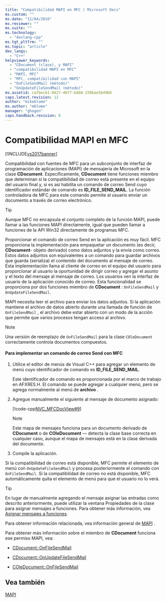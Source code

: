 ```yaml
---
title: "Compatibilidad MAPI en MFC | Microsoft Docs"
ms.custom: ""
ms.date: "11/04/2016"
ms.reviewer: ""
ms.suite: ""
ms.technology: 
  - "devlang-cpp"
ms.tgt_pltfrm: ""
ms.topic: "article"
dev_langs: 
  - "C++"
helpviewer_keywords: 
  - "CDocument (clase), y MAPI"
  - "compatibilidad MAPI en MFC"
  - "MAPI, MFC"
  - "MFC, compatibilidad con MAPI"
  - "OnFileSendMail (método)"
  - "OnUpdateFileSendMail (método)"
ms.assetid: cafbecb1-0427-4077-b4b8-159bae5b49b8
caps.latest.revision: 12
author: "mikeblome"
ms.author: "mblome"
manager: "ghogen"
caps.handback.revision: 8
---
```

# Compatibilidad MAPI en MFC
[!INCLUDE[vs2017banner](../assembler/inline/includes/vs2017banner.md)]

Compatibilidad con fuentes de MFC para un subconjunto de interfaz de programación de aplicaciones \(MAPI\) de mensajería de Microsoft en la clase **CDocument**.  Específicamente, **CDocument** tiene funciones miembro que determinan si la compatibilidad de correo está presente en el equipo del usuario final y, si es así habilita un comando de correo Send cuyo identificador estándar de comando es **ID\_FILE\_SEND\_MAIL**.  La función controladora de MFC para este comando permite al usuario enviar un documento a través de correo electrónico.  
  
> [!TIP]
>  Aunque MFC no encapsula el conjunto completo de la función MAPI, puede llamar a las funciones MAPI directamente, igual que pueden llamar a funciones de la API Win32 directamente de programas MFC.  
  
 Proporcionar el comando de correo Send en la aplicación es muy fácil.  MFC proporciona la implementación para empaquetar un documento \(es decir, **CDocument**\- objeto derivado\) como datos adjuntos y la envía como correo.  Estos datos adjuntos son equivalentes a un comando para guardar archivos que guarda \(serializa\) el contenido del documento al mensaje de correo.  Esta implementación llama al cliente de correo en el equipo del usuario para proporcionar al usuario la oportunidad de dirigir correo y agregar el asunto y el texto del mensaje al mensaje de correo.  Los usuarios ven la interfaz de usuario de la aplicación conocido de correo.  Esta funcionalidad se proporciona por dos funciones miembro de **CDocument** : `OnFileSendMail` y `OnUpdateFileSendMail`.  
  
 MAPI necesita leer el archivo para enviar los datos adjuntos.  Si la aplicación mantiene el archivo de datos abierto durante una llamada de función de `OnFileSendMail` , el archivo debe estar abierto con un modo de la acción que permite que varios procesos tengan acceso al archivo.  
  
> [!NOTE]
>  Una versión de reemplazo de `OnFileSendMail` para la clase `COleDocument` correctamente controla documentos compuestos.  
  
#### Para implementar un comando de correo Send con MFC  
  
1.  Utilice el editor de menús de Visual C\+\+ para agregar un elemento de menú cuyo identificador de comando es **ID\_FILE\_SEND\_MAIL**.  
  
     Este identificador de comando es proporcionada por el marco de trabajo en AFXRES.H.  El comando se puede agregar a cualquier menú, pero se agrega normalmente al menú de **archivo** .  
  
2.  Agregue manualmente el siguiente al mensaje de documento asignado:  
  
     [!code-cpp[NVC_MFCDocView#9](../mfc/codesnippet/CPP/mapi-support-in-mfc_1.cpp)]  
  
    > [!NOTE]
    >  Este mapa de mensajes funciona para un documento derivado de **CDocument** o de **COleDocument** — detecta la clase base correcta en cualquier caso, aunque el mapa de mensajes está en la clase derivada del documento.  
  
3.  Compile la aplicación.  
  
 Si la compatibilidad de correo está disponible, MFC permite el elemento de menú con `OnUpdateFileSendMail` y procesa posteriormente el comando con `OnFileSendMail`.  Si la compatibilidad de correo no está disponible, MFC automáticamente quita el elemento de menú para que el usuario no lo verá.  
  
> [!TIP]
>  En lugar de manualmente agregando el mensaje asignar las entradas como descrito anteriormente, puede utilizar la ventana Propiedades de la clase para asignar mensajes a funciones.  Para obtener más información, vea [Asignar mensajes a funciones](../mfc/reference/mapping-messages-to-functions.md).  
  
 Para obtener información relacionada, vea información general de [MAPI](../mfc/mapi.md) .  
  
 Para obtener más información sobre el miembro de **CDocument** funciona ese permiso MAPI, vea:  
  
-   [CDocument::OnFileSendMail](../Topic/CDocument::OnFileSendMail.md)  
  
-   [CDocument::OnUpdateFileSendMail](../Topic/CDocument::OnUpdateFileSendMail.md)  
  
-   [COleDocument::OnFileSendMail](../Topic/COleDocument::OnFileSendMail.md)  
  
## Vea también  
 [MAPI](../mfc/mapi.md)